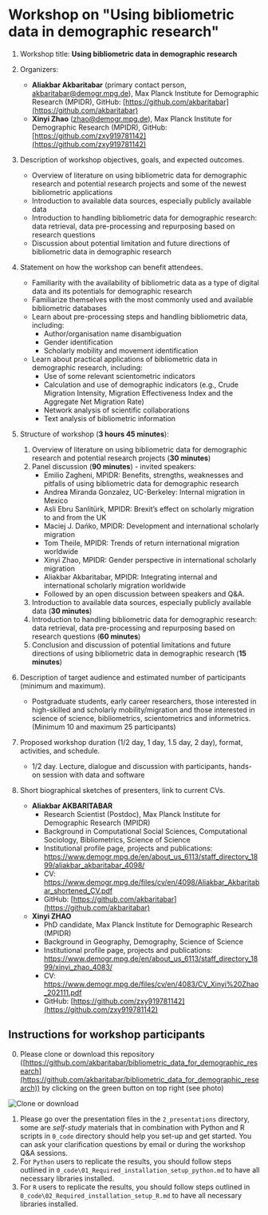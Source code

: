 # Workshop on "Using bibliometric data in demographic research"

1. Workshop title: **Using bibliometric data in demographic research**

2. Organizers:
    - **Aliakbar Akbaritabar** (primary contact person, akbaritabar@demogr.mpg.de), Max Planck Institute for Demographic Research (MPIDR), GitHub: [https://github.com/akbaritabar](https://github.com/akbaritabar)
    - **Xinyi Zhao** (zhao@demogr.mpg.de), Max Planck Institute for Demographic Research (MPIDR), GitHub: [https://github.com/zxy919781142](https://github.com/zxy919781142)

3.	Description of workshop objectives, goals, and expected outcomes. 
    - Overview of literature on using bibliometric data for demographic research and potential research projects and some of the newest bibliometric applications
    - Introduction to available data sources, especially publicly available data
    - Introduction to handling bibliometric data for demographic research: data retrieval, data pre-processing and repurposing based on research questions
    - Discussion about potential limitation and future directions of bibliometric data in demographic research

4.	Statement on how the workshop can benefit attendees. 
    - Familiarity with the availability of bibliometric data as a type of digital data and its potentials for demographic research
    - Familiarize themselves with the most commonly used and available bibliometric databases
    - Learn about pre-processing steps and handling bibliometric data, including: 
        - Author/organisation name disambiguation 
        - Gender identification
        - Scholarly mobility and movement identification
    - Learn about practical applications of bibliometric data in demographic research, including:
        - Use of some relevant scientometric indicators
        - Calculation and use of demographic indicators (e.g., Crude Migration Intensity, Migration Effectiveness Index and the Aggregate Net Migration Rate)
        - Network analysis of scientific collaborations
        - Text analysis of bibliometric information

5.	Structure of workshop (**3 hours 45 minutes**):
    1. Overview of literature on using bibliometric data for demographic research and potential research projects (**30 minutes**)
    2. Panel discussion (**90 minutes**) - invited speakers:
        - Emilio Zagheni, MPIDR: Benefits, strengths, weaknesses and pitfalls of using bibliometric data for demographic research
        - Andrea Miranda Gonzalez, UC-Berkeley: Internal migration in Mexico
        - Asli Ebru Sanlitürk, MPIDR: Brexit’s effect on scholarly migration to and from the UK
        - Maciej J. Dańko, MPIDR: Development and international scholarly migration
        - Tom Theile, MPIDR: Trends of return international migration worldwide
        - Xinyi Zhao, MPIDR: Gender perspective in international scholarly migration
        - Aliakbar Akbaritabar, MPIDR: Integrating internal and international scholarly migration worldwide
        - Followed by an open discussion between speakers and Q&A.
    3. Introduction to available data sources, especially publicly available data (**30 minutes**)
    4. Introduction to handling bibliometric data for demographic research: data retrieval, data pre-processing and repurposing based on research questions (**60 minutes**)
    5. Conclusion and discussion of potential limitations and future directions of using bibliometric data in demographic research (**15 minutes**)

6.	Description of target audience and estimated number of participants (minimum and maximum). 
    - Postgraduate students, early career researchers, those interested in high-skilled and scholarly mobility/migration and those interested in science of science, bibliometrics, scientometrics and informetrics. (Minimum 10 and maximum 25 participants)

7.	Proposed workshop duration (1/2 day, 1 day, 1.5 day, 2 day), format, activities, and schedule. 
    - 1/2 day. Lecture, dialogue and discussion with participants, hands-on session with data and software

8.	Short biographical sketches of presenters, link to current CVs. 
    - **Aliakbar AKBARITABAR** 
        - Research Scientist (Postdoc), Max Planck Institute for Demographic Research (MPIDR)
        - Background in Computational Social Sciences, Computational Sociology, Bibliometrics, Science of Science
        - Institutional profile page, projects and publications: https://www.demogr.mpg.de/en/about_us_6113/staff_directory_1899/aliakbar_akbaritabar_4098/
        - CV: https://www.demogr.mpg.de/files/cv/en/4098/Aliakbar_Akbaritabar_shortened_CV.pdf
        - GitHub: [https://github.com/akbaritabar](https://github.com/akbaritabar)
    - **Xinyi ZHAO**
        - PhD candidate, Max Planck Institute for Demographic Research (MPIDR)
        - Background in Geography, Demography, Science of Science
        - Institutional profile page, projects and publications: https://www.demogr.mpg.de/en/about_us_6113/staff_directory_1899/xinyi_zhao_4083/ 
        - CV: https://www.demogr.mpg.de/files/cv/en/4083/CV_Xinyi%20Zhao_202111.pdf
        - GitHub: [https://github.com/zxy919781142](https://github.com/zxy919781142)

## Instructions for workshop participants

0. Please clone or download this repository ([https://github.com/akbaritabar/bibliometric_data_for_demographic_research](https://github.com/akbaritabar/bibliometric_data_for_demographic_research)) by clicking on the green button on top right (see photo)

![Clone or download](../99_images/download_from_github.png)

1. Please go over the presentation files in the `2_presentations` directory, some are *self-study* materials that in combination with Python and R scripts in `0_code` directory should help you set-up and get started. You can ask your clarification questions by email or during the workshop Q&A sessions.
2. For `Python` users to replicate the results, you should follow steps outlined in `0_code\01_Required_installation_setup_python.md` to have all necessary libraries installed.
3. For `R` users to replicate the results, you should follow steps outlined in `0_code\02_Required_installation_setup_R.md` to have all necessary libraries installed.
